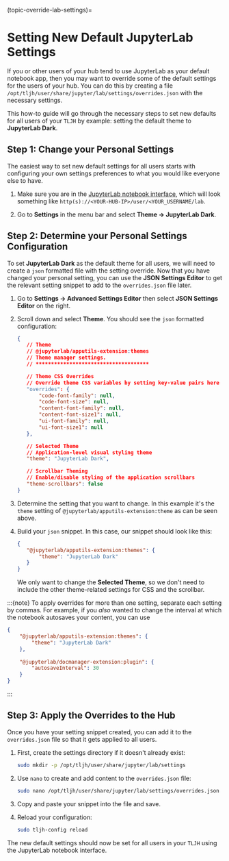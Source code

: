 (topic-override-lab-settings)=

# Setting New Default JupyterLab Settings

If you or other users of your hub tend to use JupyterLab as your default notebook app, 
then you may want to override some of the default settings for the users of your hub. 
You can do this by creating a file `/opt/tljh/user/share/jupyter/lab/settings/overrides.json`
with the necessary settings.

This how-to guide will go through the necessary steps to set new defaults 
for all users of your `TLJH` by example: setting the default theme to **JupyterLab Dark**.

## Step 1: Change your Personal Settings

The easiest way to set new default settings for all users starts with 
configuring your own settings preferences to what you would like everyone else to have. 

1. Make sure you are in the [JupyterLab notebook interface](#howto/user-env/notebook-interfaces), 
which will look something like `http(s)://<YOUR-HUB-IP>/user/<YOUR_USERNAME/lab`.

1. Go to **Settings** in the menu bar and select **Theme -> JupyterLab Dark**.

## Step 2: Determine your Personal Settings Configuration

To set **JupyterLab Dark** as the default theme for all users, we will need to create 
a `json` formatted file with the setting override. Now that you have changed your 
personal setting, you can use the **JSON Settings Editor** to get the relevant
setting snippet to add to the `overrides.json` file later.

1. Go to **Settings -> Advanced Settings Editor** then select **JSON Settings Editor** on the right.

1. Scroll down and select **Theme**. You should see the `json` formatted configuration:
   ```json
   {
      // Theme
      // @jupyterlab/apputils-extension:themes
      // Theme manager settings.
      // *************************************

      // Theme CSS Overrides
      // Override theme CSS variables by setting key-value pairs here
      "overrides": {
          "code-font-family": null,
          "code-font-size": null,
          "content-font-family": null,
          "content-font-size1": null,
          "ui-font-family": null,
          "ui-font-size1": null
      },

      // Selected Theme
      // Application-level visual styling theme
      "theme": "JupyterLab Dark",

      // Scrollbar Theming
      // Enable/disable styling of the application scrollbars
      "theme-scrollbars": false
   }
   ```

1. Determine the setting that you want to change. In this example it's the `theme` 
setting of `@jupyterlab/apputils-extension:theme` as can be seen above. 

1. Build your `json` snippet. In this case, our snippet should look like this:
   ```json
   {                                            
      "@jupyterlab/apputils-extension:themes": {
          "theme": "JupyterLab Dark"
      }
   }
   ```
   We only want to change the **Selected Theme**, so we don't need to include
   the other theme-related settings for CSS and the scrollbar.

  :::{note}
  To apply overrides for more than one setting, separate each setting by commas. For example,
  if you *also* wanted to change the interval at which the notebook autosaves your content, you can use
  ```json
  {                                            
      "@jupyterlab/apputils-extension:themes": {
          "theme": "JupyterLab Dark"
      },
    
      "@jupyterlab/docmanager-extension:plugin": {
          "autosaveInterval": 30
      }
  }
  ```
  :::

## Step 3: Apply the Overrides to the Hub

Once you have your setting snippet created, you can add it to the `overrides.json` file
so that it gets applied to all users.

1. First, create the settings directory if it doesn't already exist:
   ```bash
   sudo mkdir -p /opt/tljh/user/share/jupyter/lab/settings
   ```

1. Use `nano` to create and add content to the `overrides.json` file:
   ```bash
   sudo nano /opt/tljh/user/share/jupyter/lab/settings/overrides.json
   ```

1. Copy and paste your snippet into the file and save. 

1. Reload your configuration:
   ```bash
   sudo tljh-config reload
   ```

The new default settings should now be set for all users in your `TLJH` using the
JupyterLab notebook interface.